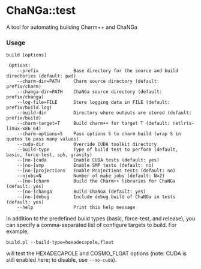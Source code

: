 # ChaNGa::test

A tool for automating building Charm++ and ChaNGa

### Usage

	build [options]
	 
	 Options:
		--prefix             Base directory for the source and build directories (default: pwd)
		--charm-dir=PATH     Charm source directory (default: prefix/charm)
		--changa-dir=PATH    ChaNGa source directory (default: prefix/changa)
		--log-file=FILE      Store logging data in FILE (default: prefix/build.log)
		--build-dir          Directory where outputs are stored (default: prefix/build)
		--charm-target=T     Build charm++ for target T (default: netlrts-linux-x86_64)
		--charm-options=S    Pass options S to charm build (wrap S in quotes to pass many values)
		--cuda-dir           Override CUDA toolkit directory
		--build-type         Type of build test to perform (default, basic, force-test, sph, gravity)
		--[no-]cuda          Enable CUDA tests (default: yes)
		--[no-]smp           Enable SMP tests (default: no)
		--[no-]projections   Enable Projections tests (default: no)
		--njobs=N            Number of make jobs (default: N=2)
		--[no-]charm         Build the Charm++ libraries for ChaNGa (default: yes)
		--[no-]changa        Build ChaNGa (default: yes)
		--[no-]debug         Include debug build of ChaNGa in tests (default: yes)
		--help               Print this help message

In addition to the predefined build types (basic, force-test, and release), you can specify a
comma-separated list of configure targets to build. For example,

	build.pl --build-type=hexadecapole,float
	
will test the HEXADECAPOLE and COSMO_FLOAT options (note: CUDA is still enabled here; to disable, use `--no-cuda`). 
